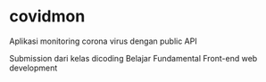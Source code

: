 # covidmon
Aplikasi monitoring corona virus dengan public API

Submission dari kelas dicoding Belajar Fundamental Front-end web development
